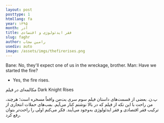 ```yaml
---
layout: post
posttype: 1
htmllang: fa
year: ۱۳۹۵
month: آذر
title: فقر ایدئولوژی و اقتصادی
slug: faghr
author: رامین مجاب
usediv: auto
image: /assets/imgs/thefirerises.png
--- 
```


Bane: No, they'll expect one of us in the wreckage, brother.
Man: Have we started the fire?
- Yes, the fire rises.	

مکالمه‌ای در فیلم Dark Knight Rises

پ.ن. بعضی از قسمت‌های داستان فیلم سوم سری بت‌من واقعاً مسخره است؛ هرچند، من راحت با این تکه از فیلم که در بالا نوشتم کنار می‌آیم. بمب‌های حملات انتحاری از ترکیب فقر اقتصادی و فقر ایدئولوژی به‌وجود می‌آیند. فکر می‌کنم اولی را راحت‌تر بتوان رفع کرد.

